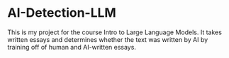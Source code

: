 # AI-Detection-LLM
This is my project for the course Intro to Large Language Models. It takes written essays and determines whether the text was written by AI by training off of human and AI-written essays.
